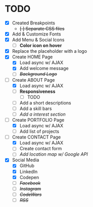 # TODO

* [x] Created Breakpoints
    * ~~[ ] Separate CSS files~~
* [x] Add & Customize Fonts
* [x] Add Menu & Social Icons
    * [ ] **Color icon on hover**
* [x] Replace the placeholder with a logo
* [x] Create HOME Page
    * [x] Load async w/ AJAX
    * [x] Add welcome message
    * [ ] ~~_Background Logo_~~
* [ ] Create ABOUT Page
    * [x] Load async w/ AJAX
	* [ ] **Responsiveness**
		* [ ] TODO
    * [ ] Add a short descriptions
    * [ ] Add a skill bars
    * [ ] _Add a interest section_
* [ ] Create PORTFOLIO Page
	* [x] Load async w/ AJAX
	* [ ] Add list of projects
* [ ] Create CONTACT Page
	* [x] Load async w/ AJAX
    * [ ] Create contact form
    * [ ] _Add location map w/ Google API_
* [x] Social Media
    * [x] GitHub
    * [x] LinkedIn
    * [x] Codepen
    * [ ] ~~_Facebook_~~
    * [ ] ~~_Instagram_~~
    * [ ] ~~_CodeWars_~~
    * [ ] ~~_RSS_~~
